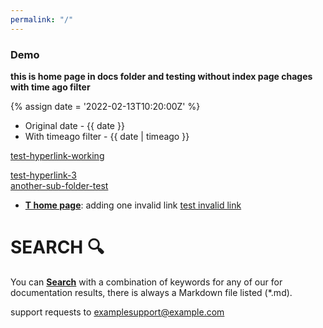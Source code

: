 ```yaml
---
permalink: "/"
---
```


### Demo

<b>this is home page in docs folder and testing without index page chages with time ago filter</b>

{% assign date = '2022-02-13T10:20:00Z' %}

- Original date - {{ date }}
- With timeago filter - {{ date | timeago }}  


[test-hyperlink-working](test)<br>

[test-hyperlink-3](test)<br>
[another-sub-folder-test](/testrepo/subdocs/subd)

- <b>[T home page](tardis-orverview#what-is-the-tardis)</b>:
adding one invalid link [test invalid link](/wws/invalid)

# SEARCH :mag: 
You can <b>[Search](/testrepo/search)</b> with a combination of keywords for any of our for documentation results, there is always a Markdown file listed (*.md).

support requests to [examplesupport@example.com](mailto:example.example.com)
